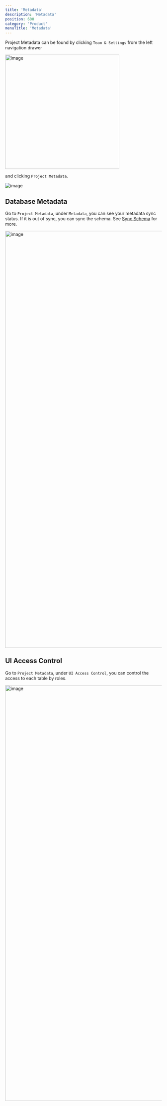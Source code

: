 ```yaml
---
title: 'Metadata'
description: 'Metadata'
position: 600
category: 'Product'
menuTitle: 'Metadata'
---
```


Project Metadata can be found by clicking `Team & Settings` from the left navigation drawer

<img width="367" alt="image" src="https://user-images.githubusercontent.com/35857179/170426881-ba645392-24a2-4446-b501-0595a0887724.png">

and clicking `Project Metadata`.

![image](https://user-images.githubusercontent.com/35857179/170427133-09faf93f-a41c-428b-b51c-fefe3fb45d9d.png)

<!-- ## Project Metadata

The metadata is stored in meta directory in project level, database level, and API level.

Under ``Project Metadata``, you can perform the following operations.

- Export all metadata from the meta tables to meta directory
 
- Import all metadata from the meta directory to meta tables
 
- Export project meta to zip file and download
 
- Import project meta zip file and restart

- Clear all metadata from meta tables

<alert>
  Import won't work with zip files exported from the older version of apps (< 0.11.6). <br> 
  Import / Export will only transfer metadata and files related to the project and not any table data in the project.
</alert>

## Migration Example

### Export Metadata

From the source project, go to `Project Metadata`. Under ``Export / Import Metadata`` tab, select ``Export zip``, click ``Submit``. This step extracts project metadata and stores it in compressed (zip) format.

![image](https://user-images.githubusercontent.com/35857179/161904400-b926494a-4533-41e4-85c3-5c6ca9ea0803.png)

### Import Metadata

From the destination project, go to `Project Metadata`. Under ``Export / Import Metadata`` tab, select ``Import zip``, select ``meta.zip`` file stored in previous step. This step imports project metadata from compressed file (zip) selected and restarts the project.

![image](https://user-images.githubusercontent.com/35857179/161904452-da0ac683-1715-438a-9c9c-91b34f8f45ba.png) -->

## Database Metadata

Go to `Project Metadata`, under ``Metadata``, you can see your metadata sync status. If it is out of sync, you can sync the schema. See <a href="./sync-schema">Sync Schema</a> for more.

<img width="1339" alt="image" src="https://user-images.githubusercontent.com/35857179/170427543-07dfdc30-b8f9-4e4f-bd5b-96f93a16b2fe.png">

## UI Access Control

Go to `Project Metadata`, under ``UI Access Control``, you can control the access to each table by roles. 

<img width="1335" alt="image" src="https://user-images.githubusercontent.com/35857179/170427529-8bb403bc-0c1f-43ff-868a-c17c8ce9b778.png">